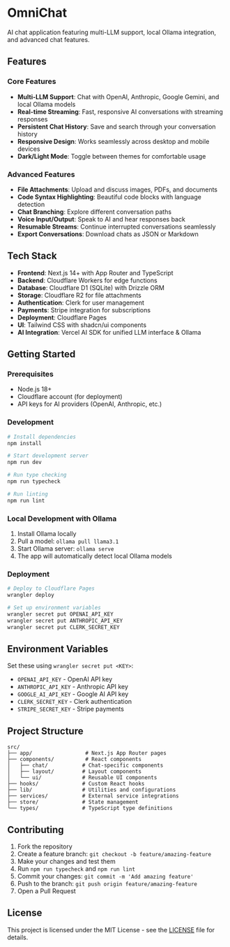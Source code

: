 # OmniChat

AI chat application featuring multi-LLM support, local Ollama integration, and advanced chat features.

## Features

### Core Features

- **Multi-LLM Support**: Chat with OpenAI, Anthropic, Google Gemini, and local Ollama models
- **Real-time Streaming**: Fast, responsive AI conversations with streaming responses
- **Persistent Chat History**: Save and search through your conversation history
- **Responsive Design**: Works seamlessly across desktop and mobile devices
- **Dark/Light Mode**: Toggle between themes for comfortable usage

### Advanced Features

- **File Attachments**: Upload and discuss images, PDFs, and documents
- **Code Syntax Highlighting**: Beautiful code blocks with language detection
- **Chat Branching**: Explore different conversation paths
- **Voice Input/Output**: Speak to AI and hear responses back
- **Resumable Streams**: Continue interrupted conversations seamlessly
- **Export Conversations**: Download chats as JSON or Markdown

## Tech Stack

- **Frontend**: Next.js 14+ with App Router and TypeScript
- **Backend**: Cloudflare Workers for edge functions
- **Database**: Cloudflare D1 (SQLite) with Drizzle ORM
- **Storage**: Cloudflare R2 for file attachments
- **Authentication**: Clerk for user management
- **Payments**: Stripe integration for subscriptions
- **Deployment**: Cloudflare Pages
- **UI**: Tailwind CSS with shadcn/ui components
- **AI Integration**: Vercel AI SDK for unified LLM interface & Ollama

## Getting Started

### Prerequisites

- Node.js 18+
- Cloudflare account (for deployment)
- API keys for AI providers (OpenAI, Anthropic, etc.)

### Development

```bash
# Install dependencies
npm install

# Start development server
npm run dev

# Run type checking
npm run typecheck

# Run linting
npm run lint
```

### Local Development with Ollama

1. Install Ollama locally
2. Pull a model: `ollama pull llama3.1`
3. Start Ollama server: `ollama serve`
4. The app will automatically detect local Ollama models

### Deployment

```bash
# Deploy to Cloudflare Pages
wrangler deploy

# Set up environment variables
wrangler secret put OPENAI_API_KEY
wrangler secret put ANTHROPIC_API_KEY
wrangler secret put CLERK_SECRET_KEY
```

## Environment Variables

Set these using `wrangler secret put <KEY>`:

- `OPENAI_API_KEY` - OpenAI API key
- `ANTHROPIC_API_KEY` - Anthropic API key
- `GOOGLE_AI_API_KEY` - Google AI API key
- `CLERK_SECRET_KEY` - Clerk authentication
- `STRIPE_SECRET_KEY` - Stripe payments

## Project Structure

```
src/
├── app/                 # Next.js App Router pages
├── components/          # React components
│   ├── chat/           # Chat-specific components
│   ├── layout/         # Layout components
│   └── ui/             # Reusable UI components
├── hooks/              # Custom React hooks
├── lib/                # Utilities and configurations
├── services/           # External service integrations
├── store/              # State management
└── types/              # TypeScript type definitions
```

## Contributing

1. Fork the repository
2. Create a feature branch: `git checkout -b feature/amazing-feature`
3. Make your changes and test them
4. Run `npm run typecheck` and `npm run lint`
5. Commit your changes: `git commit -m 'Add amazing feature'`
6. Push to the branch: `git push origin feature/amazing-feature`
7. Open a Pull Request

## License

This project is licensed under the MIT License - see the [LICENSE](LICENSE) file for details.
